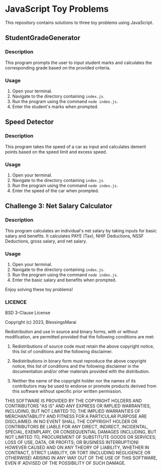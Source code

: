 # JavaScript Toy Problems

This repository contains solutions to three toy problems using JavaScript.

## StudentGradeGenerator

### Description
This program prompts the user to input student marks and calculates the corresponding grade based on the provided criteria.

### Usage
1. Open your terminal.
2. Navigate to the directory containing `index.js`.
3. Run the program using the command `node index.js`.
4. Enter the student's marks when prompted.

## Speed Detector

### Description
This program takes the speed of a car as input and calculates demerit points based on the speed limit and excess speed.

### Usage
1. Open your terminal.
2. Navigate to the directory containing `index.js`.
3. Run the program using the command `node index.js`.
4. Enter the speed of the car when prompted.

## Challenge 3: Net Salary Calculator

### Description
This program calculates an individual's net salary by taking inputs for basic salary and benefits. It calculates PAYE (Tax), NHIF Deductions, NSSF Deductions, gross salary, and net salary.

### Usage
1. Open your terminal.
2. Navigate to the directory containing `index.js`.
3. Run the program using the command `node index.js`.
4. Enter the basic salary and benefits when prompted.

Enjoy solving these toy problems!

### LICENCE
BSD 3-Clause License

Copyright (c) 2023, BlessingsMarai

Redistribution and use in source and binary forms, with or without
modification, are permitted provided that the following conditions are met:

1. Redistributions of source code must retain the above copyright notice, this
   list of conditions and the following disclaimer.

2. Redistributions in binary form must reproduce the above copyright notice,
   this list of conditions and the following disclaimer in the documentation
   and/or other materials provided with the distribution.

3. Neither the name of the copyright holder nor the names of its
   contributors may be used to endorse or promote products derived from
   this software without specific prior written permission.

THIS SOFTWARE IS PROVIDED BY THE COPYRIGHT HOLDERS AND CONTRIBUTORS "AS IS"
AND ANY EXPRESS OR IMPLIED WARRANTIES, INCLUDING, BUT NOT LIMITED TO, THE
IMPLIED WARRANTIES OF MERCHANTABILITY AND FITNESS FOR A PARTICULAR PURPOSE ARE
DISCLAIMED. IN NO EVENT SHALL THE COPYRIGHT HOLDER OR CONTRIBUTORS BE LIABLE
FOR ANY DIRECT, INDIRECT, INCIDENTAL, SPECIAL, EXEMPLARY, OR CONSEQUENTIAL
DAMAGES (INCLUDING, BUT NOT LIMITED TO, PROCUREMENT OF SUBSTITUTE GOODS OR
SERVICES; LOSS OF USE, DATA, OR PROFITS; OR BUSINESS INTERRUPTION) HOWEVER
CAUSED AND ON ANY THEORY OF LIABILITY, WHETHER IN CONTRACT, STRICT LIABILITY,
OR TORT (INCLUDING NEGLIGENCE OR OTHERWISE) ARISING IN ANY WAY OUT OF THE USE
OF THIS SOFTWARE, EVEN IF ADVISED OF THE POSSIBILITY OF SUCH DAMAGE.
